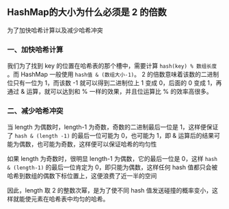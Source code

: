 ## HashMap的大小为什么必须是 2 的倍数

为了加快哈希计算以及减少哈希冲突

### 一、加快哈希计算

我们为了找到 key 的位置在哈希表的那个槽中，需要计算 `hash(key) % 数组长度` 。而 HashMap 一般使用 `hash值 & (数组大小-1)`。  2 的倍数意味着该数的二进制位只有一位为 1，而该数 -1 就可以得到二进制位上 1 变成 0，后面的 0 变成 1，再通过 & 运算，就可以达到和 % 一样的效果，并且位运算比 % 的效率高很多。

### 二、减少哈希冲突

当 length 为偶数时，length-1 为奇数，奇数的二进制最后一位是 1，这样便保证了 `hash & (length -1)` 的最后一位可能为 0，也可能为 1，即 & 运算后的结果可能为偶数，也可能为奇数，这样便可以保证哈希的均匀性

如果 length 为奇数时，很明显 length-1 为偶数，它的最后一位是 0，这样 `hash & (length-1)` 的最后一位肯定为 0，即只能为偶数，这样任何 hash 值都只会被哈希到数组的偶数下标位置上，这便浪费了近一半的空间

因此，length 取 2 的整数次幂，是为了使不同 hash 值发送碰撞的概率变小，这样就能使元素在哈希表中均匀的哈希。



